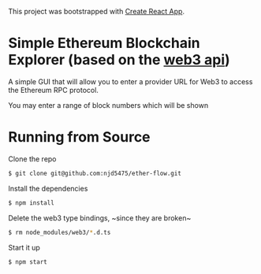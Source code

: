 This project was bootstrapped with [Create React App](https://github.com/facebookincubator/create-react-app).

Simple Ethereum Blockchain Explorer (based on the [web3 api]())
===

A simple GUI that will allow you to enter a provider URL for Web3 to access the Ethereum RPC protocol.

You may enter a range of block numbers which will be shown 

Running from Source
===

Clone the repo

```bash
$ git clone git@github.com:njd5475/ether-flow.git
```

Install the dependencies

```bash
$ npm install
```

Delete the web3 type bindings, ~since they are broken~

```bash
$ rm node_modules/web3/*.d.ts
```

Start it up

```bash
$ npm start
```
